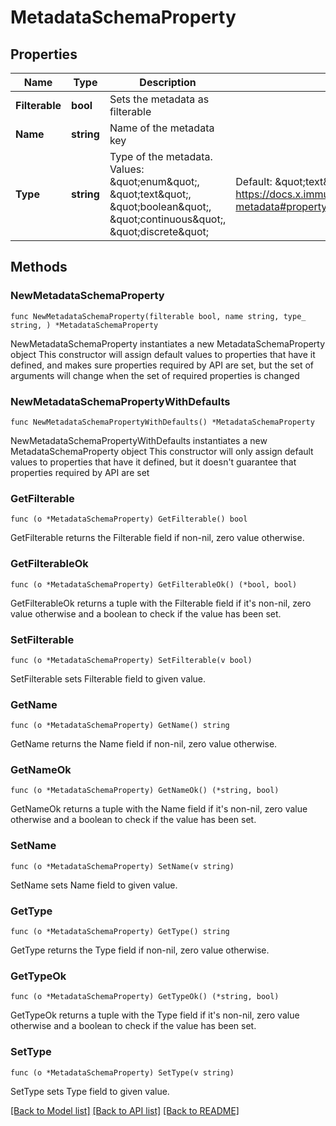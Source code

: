 # MetadataSchemaProperty

## Properties

Name | Type | Description | Notes
------------ | ------------- | ------------- | -------------
**Filterable** | **bool** | Sets the metadata as filterable | 
**Name** | **string** | Name of the metadata key | 
**Type** | **string** | Type of the metadata. Values: \&quot;enum\&quot;, \&quot;text\&quot;, \&quot;boolean\&quot;, \&quot;continuous\&quot;, \&quot;discrete\&quot; | Default: \&quot;text\&quot;. Src: https://docs.x.immutable.com/immutable/docs/asset-metadata#property-type-mapping | 

## Methods

### NewMetadataSchemaProperty

`func NewMetadataSchemaProperty(filterable bool, name string, type_ string, ) *MetadataSchemaProperty`

NewMetadataSchemaProperty instantiates a new MetadataSchemaProperty object
This constructor will assign default values to properties that have it defined,
and makes sure properties required by API are set, but the set of arguments
will change when the set of required properties is changed

### NewMetadataSchemaPropertyWithDefaults

`func NewMetadataSchemaPropertyWithDefaults() *MetadataSchemaProperty`

NewMetadataSchemaPropertyWithDefaults instantiates a new MetadataSchemaProperty object
This constructor will only assign default values to properties that have it defined,
but it doesn't guarantee that properties required by API are set

### GetFilterable

`func (o *MetadataSchemaProperty) GetFilterable() bool`

GetFilterable returns the Filterable field if non-nil, zero value otherwise.

### GetFilterableOk

`func (o *MetadataSchemaProperty) GetFilterableOk() (*bool, bool)`

GetFilterableOk returns a tuple with the Filterable field if it's non-nil, zero value otherwise
and a boolean to check if the value has been set.

### SetFilterable

`func (o *MetadataSchemaProperty) SetFilterable(v bool)`

SetFilterable sets Filterable field to given value.


### GetName

`func (o *MetadataSchemaProperty) GetName() string`

GetName returns the Name field if non-nil, zero value otherwise.

### GetNameOk

`func (o *MetadataSchemaProperty) GetNameOk() (*string, bool)`

GetNameOk returns a tuple with the Name field if it's non-nil, zero value otherwise
and a boolean to check if the value has been set.

### SetName

`func (o *MetadataSchemaProperty) SetName(v string)`

SetName sets Name field to given value.


### GetType

`func (o *MetadataSchemaProperty) GetType() string`

GetType returns the Type field if non-nil, zero value otherwise.

### GetTypeOk

`func (o *MetadataSchemaProperty) GetTypeOk() (*string, bool)`

GetTypeOk returns a tuple with the Type field if it's non-nil, zero value otherwise
and a boolean to check if the value has been set.

### SetType

`func (o *MetadataSchemaProperty) SetType(v string)`

SetType sets Type field to given value.



[[Back to Model list]](../README.md#documentation-for-models) [[Back to API list]](../README.md#documentation-for-api-endpoints) [[Back to README]](../README.md)



